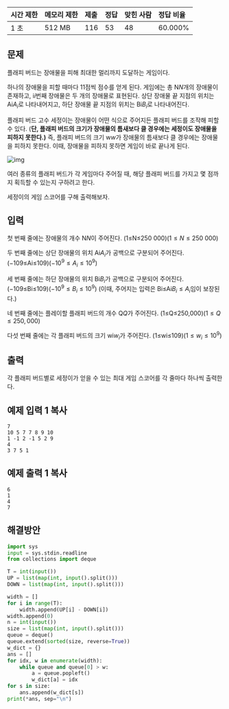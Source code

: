 | 시간 제한 | 메모리 제한 | 제출 | 정답 | 맞힌 사람 | 정답 비율 |
| :-------- | :---------- | :--- | :--- | :-------- | :-------- |
| 1 초      | 512 MB      | 116  | 53   | 48        | 60.000%   |

## 문제

플래피 버드는 장애물을 피해 최대한 멀리까지 도달하는 게임이다.

하나의 장애물을 피할 때마다 1$1$점씩 점수를 얻게 된다. 게임에는 총 N$N$개의 장애물이 존재하고, i$i$번째 장애물은 두 개의 장애물로 표현된다. 상단 장애물 끝 지점의 위치는 Ai$A_i$로 나타내어지고, 하단 장애물 끝 지점의 위치는 Bi$B_i$로 나타내어진다.

플래피 버드 고수 세정이는 장애물이 어떤 식으로 주어지든 플래피 버드를 조작해 피할 수 있다. (**단, 플래피 버드의 크기가 장애물의 틈새보다 클 경우에는 세정이도 장애물을 피하지 못한다.)** 즉, 플래피 버드의 크기 w$w$가 장애물의 틈새보다 클 경우에는 장애물을 피하지 못한다. 이때, 장애물을 피하지 못하면 게임이 바로 끝나게 된다.

![img](https://upload.acmicpc.net/c73789c2-fba0-471d-acdf-ad6ebafc9d6e/-/preview/)

여러 종류의 플래피 버드가 각 게임마다 주어질 때, 해당 플래피 버드를 가지고 몇 점까지 획득할 수 있는지 구하려고 한다.

세정이의 게임 스코어를 구해 출력해보자.

## 입력

첫 번째 줄에는 장애물의 개수 N$N$이 주어진다. (1≤N≤250 000)$(1 \le N \le 250\ 000)$ 

두 번째 줄에는 상단 장애물의 위치 Ai$A_i$가 공백으로 구분되어 주어진다. (−109≤Ai≤109)$(-10^9 \le A_i \le 10^9)$ 

세 번째 줄에는 하단 장애물의 위치 Bi$B_i$가 공백으로 구분되어 주어진다. (−109≤Bi≤109)$(-10^9 \le B_i \le 10^9)$ (이때, 주어지는 입력은 Bi≤Ai$B_i \le A_i$임이 보장된다.)

네 번째 줄에는 플레이할 플래피 버드의 개수 Q$Q$가 주어진다. (1≤Q≤250,000)$(1 \le Q \le 250,000)$ 

다섯 번째 줄에는 각 플래피 버드의 크기 wi$w_i$가 주어진다. (1≤wi≤109)$(1 \le w_i \le 10^9)$ 

## 출력

각 플래피 버드별로 세정이가 얻을 수 있는 최대 게임 스코어를 각 줄마다 하나씩 출력한다.

## 예제 입력 1 복사

```
7
10 5 7 7 8 9 10
1 -1 2 -1 5 2 9
4
3 7 5 1
```

## 예제 출력 1 복사

```
6
1
4
7
```

## 해결방안

```python
import sys
input = sys.stdin.readline
from collections import deque

T = int(input())
UP = list(map(int, input().split()))
DOWN = list(map(int, input().split()))

width = []
for i in range(T):
    width.append(UP[i] - DOWN[i])
width.append(0)
n = int(input())
size = list(map(int, input().split()))
queue = deque()
queue.extend(sorted(size, reverse=True))
w_dict = {}
ans = []
for idx, w in enumerate(width):
    while queue and queue[0] > w:
        a = queue.popleft()
        w_dict[a] = idx
for s in size:
    ans.append(w_dict[s])
print(*ans, sep="\n")
```
